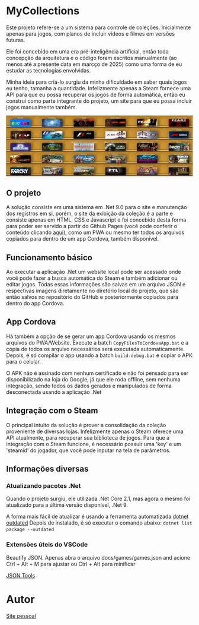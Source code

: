 # MyCollections

Este projeto refere-se a um sistema para controle de coleções. Inicialmente apenas para jogos, com planos de incluir vídeos e filmes em versões futuras.

Ele foi concebido em uma era pré-inteligência artificial, então toda concepção da arquitetura e o código foram escritos manualmente (ao menos até a presente data em marcço de 2025) como uma forma de eu estudar as tecnologias envolvidas.

Minha ideia para criá-lo surgiu da minha dificuldade em saber quais jogos eu tenho, tamanha a quantidade. Infelizmente apenas a Steam fornece uma API para que eu possa recuperar os jogos de forma automática, então eu construí como parte integrante do projeto, um site para que eu possa incluir jogos manualmente também.

![png](https://github.com/PRElias/MyCollections/blob/master/readme-images-01.png)

## O projeto

A solução consiste em uma sistema em .Net 9.0 para o site e manutenção dos registros em si, porém, o site da exibição da coleção é a parte e consiste apenas em HTML, CSS e Javascript e foi concebido desta forma para poder ser servido a partir do Github Pages (você pode conferir o conteúdo clicando [aqui](https://mycollections.paulorobertoelias.com.br/)), como um PWA ou mesmo ter todos os arquivos copiados para dentro de um app Cordova, também disponível.

## Funcionamento básico

Ao executar a aplicação .Net um website local pode ser acessado onde você pode fazer a busca automática do Steam e também adicionar ou editar jogos. Todas essas informações são salvas em um arquivo JSON e respectivas imagens diretamente no diretório local do projeto, que são então salvos no repositório do GitHub e posteriormente copiados para dentro do app Cordova.

## App Cordova

Há também a opção de se gerar um app Cordova usando os mesmos arquivos do PWA/Website. Execute a batch `CopyFilesToCordovaApp.bat` e a cópia de todos os arquivo necessários será executada automaticamente. Depois, é só compilar o app usando a batch `build-debug.bat` e copiar o APK para o celular.

O APK não é assinado com nenhum certificado e não foi pensado para ser disponibilizado na loja do Google, já que ele roda offline, sem nenhuma integração, sendo todos os dados gerados e manipulados de forma desconectada usando a aplicação .Net

## Integração com o Steam

O principal intuito da solução é prover a consolidação da coleção proveniente de diversas lojas. Infelizmente apenas o Steam oferece uma API atualmente, para recuperar sua biblioteca de jogos. Para que a integração com o Steam funcione, é necessário possuir uma 'key' e um 'steamid' do jogador, que você pode inputar na tela de parâmetros.

## Informações diversas

### Atualizando pacotes .Net

Quando o projeto surgiu, ele utilizada .Net Core 2.1, mas agora o mesmo foi atualizado para a última versão disponível, .Net 9.

A forma mais fácil de atualizar é usando a ferramenta automatizada [dotnet outdated](https://github.com/dotnet-outdated/dotnet-outdated)
Depois de instalado, é só executar o comando abaixo:
`dotnet list package --outdated`

### Extensões úteis do VSCode

Beautify JSON. Apenas abra o arquivo docs/games/games.json and acione Ctrl + Alt + M para ajustar ou Ctrl + Alt para minificar

[JSON Tools](https://marketplace.visualstudio.com/items?itemName=eriklynd.json-tools)

# Autor

[Site pessoal](http://paulorobertoelias.com.br)

